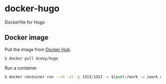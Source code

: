 docker-hugo
===========

Dockerfile for Hugo

Docker image
------------

Pull the image from [Docker Hub](https://hub.docker.com/r/dceoy/hugo/).

```sh
$ docker pull dceoy/hugo
```

Run a container

```sh
$ docker container run --rm -it -p 1313:1313 -v $(pwd):/work -w /work dceoy/hugo -h
```
